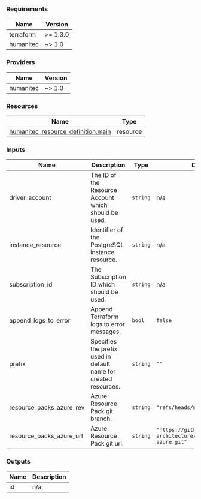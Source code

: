 <!-- BEGIN_TF_DOCS -->
### Requirements

| Name | Version |
|------|---------|
| terraform | >= 1.3.0 |
| humanitec | ~> 1.0 |

### Providers

| Name | Version |
|------|---------|
| humanitec | ~> 1.0 |

### Resources

| Name | Type |
|------|------|
| [humanitec_resource_definition.main](https://registry.terraform.io/providers/humanitec/humanitec/latest/docs/resources/resource_definition) | resource |

### Inputs

| Name | Description | Type | Default | Required |
|------|-------------|------|---------|:--------:|
| driver\_account | The ID of the Resource Account which should be used. | `string` | n/a | yes |
| instance\_resource | Identifier of the PostgreSQL instance resource. | `string` | n/a | yes |
| subscription\_id | The Subscription ID which should be used. | `string` | n/a | yes |
| append\_logs\_to\_error | Append Terraform logs to error messages. | `bool` | `false` | no |
| prefix | Specifies the prefix used in default name for created resources. | `string` | `""` | no |
| resource\_packs\_azure\_rev | Azure Resource Pack git branch. | `string` | `"refs/heads/main"` | no |
| resource\_packs\_azure\_url | Azure Resource Pack git url. | `string` | `"https://github.com/humanitec-architecture/resource-packs-azure.git"` | no |

### Outputs

| Name | Description |
|------|-------------|
| id | n/a |
<!-- END_TF_DOCS -->